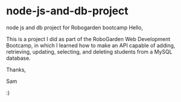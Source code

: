 # node-js-and-db-project
node js and db project for Robogarden bootcamp
Hello,

This is a project I did as part of the RoboGarden Web Development Bootcamp, 
in which I learned how to make an API capable of adding, retrieving, updating, selecting, and deleting students from a MySQL database.

Thanks,

Sam 

:)
